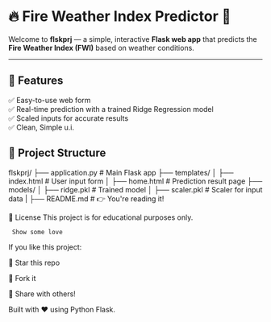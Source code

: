 # 🔥 Fire Weather Index Predictor 🚒

Welcome to **flskprj** — a simple, interactive **Flask web app** that predicts the **Fire Weather Index (FWI)** based on weather conditions.

---

## 🚀 Features

✅ Easy-to-use web form  
✅ Real-time prediction with a trained Ridge Regression model  
✅ Scaled inputs for accurate results  
✅ Clean, Simple u.i.

## 📂 Project Structure

flskprj/
├── application.py # Main Flask app
├── templates/
│ ├── index.html # User input form
│ ├── home.html # Prediction result page
├── models/
│ ├── ridge.pkl # Trained model
│ ├── scaler.pkl # Scaler for input data
|
├── README.md # 👉 You're reading it!

📢 License
This project is for educational purposes only.

     Show some love

If you like this project:

🌟 Star this repo

🍴 Fork it

📣 Share with others!

Built with ❤️ using Python Flask.
